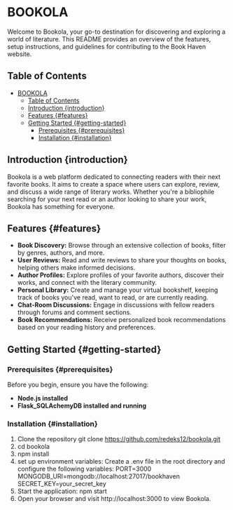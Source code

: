 # BOOKOLA

Welcome to Bookola, your go-to destination for discovering and exploring a world of literature. This README provides an overview of the features, setup instructions, and guidelines for contributing to the Book Haven website.

## Table of Contents
- [BOOKOLA](#bookola)
  - [Table of Contents](#table-of-contents)
  - [Introduction {introduction}](#introduction-introduction)
  - [Features {#features}](#features-features)
  - [Getting Started {#getting-started}](#getting-started-getting-started)
    - [Prerequisites {#prerequisites}](#prerequisites-prerequisites)
    - [Installation {#installation}](#installation-installation)

## Introduction {introduction}
Bookola is a web platform dedicated to connecting readers with their next favorite books. It aims to create a space where users can explore, review, and discuss a wide range of literary works. Whether you're a bibliophile searching for your next read or an author looking to share your work, Bookola has something for everyone.

## Features {#features}
- **Book Discovery:** Browse through an extensive collection of books, filter by genres, authors, and more.
- **User Reviews:** Read and write reviews to share your thoughts on books, helping others make informed decisions.
- **Author Profiles:** Explore profiles of your favorite authors, discover their works, and connect with the literary community.
- **Personal Library:** Create and manage your virtual bookshelf, keeping track of books you've read, want to read, or are currently reading.
- **Chat-Room Discussions:** Engage in discussions with fellow readers through forums and comment sections.
- **Book Recommendations:** Receive personalized book recommendations based on your reading history and preferences.

## Getting Started {#getting-started}
### Prerequisites {#prerequisites}
Before you begin, ensure you have the following:
- **Node.js installed**
- **Flask_SQLAchemyDB installed and running**

### Installation {#installation}
1. Clone the repository
git clone https://github.com/redeks12/bookola.git
2. cd bookola
3. npm install
4. set up environment variables:
   Create a .env file in the root directory and configure the following variables:
   PORT=3000
   MONGODB_URI=mongodb://localhost:27017/bookhaven
   SECRET_KEY=your_secret_key
5. Start the application:
   npm start
6. Open your browser and visit http://localhost:3000 to view Bookola.
